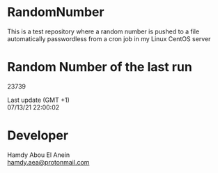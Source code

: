 # RandomNumber    
This is a test repository where a random number is pushed to a file automatically passwordless from a cron job in my Linux CentOS server    
# Random Number of the last run   
23739
      
Last update (GMT +1)    
07/13/21 22:00:02
# Developer    
Hamdy Abou El Anein   
hamdy.aea@protonmail.com
